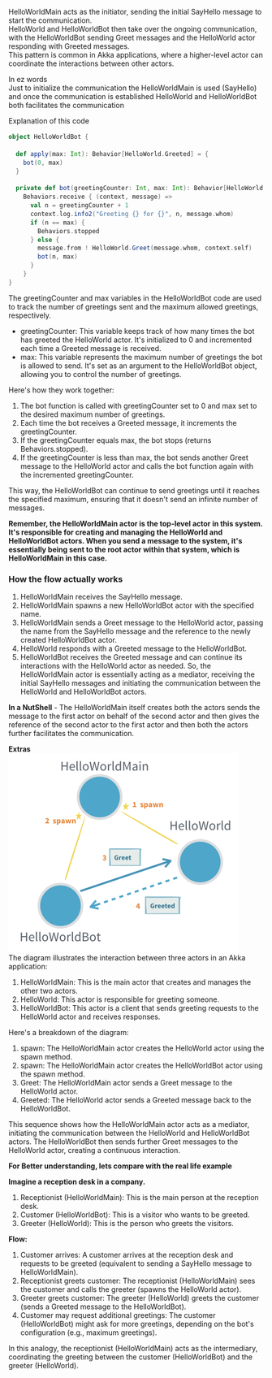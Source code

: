 HelloWorldMain acts as the initiator, sending the initial SayHello message to start the communication.<br>
HelloWorld and HelloWorldBot then take over the ongoing communication, with the HelloWorldBot sending Greet messages and the HelloWorld actor responding with Greeted messages.<br>
This pattern is common in Akka applications, where a higher-level actor can coordinate the interactions between other actors.

In ez words<br>
Just to initialize the communication the HelloWorldMain is used (SayHello) and once the communication is established HelloWorld and HelloWorldBot both facilitates the communication

Explanation of this code
```scala
object HelloWorldBot {

  def apply(max: Int): Behavior[HelloWorld.Greeted] = {
    bot(0, max)
  }

  private def bot(greetingCounter: Int, max: Int): Behavior[HelloWorld.Greeted] =
    Behaviors.receive { (context, message) =>
      val n = greetingCounter + 1
      context.log.info2("Greeting {} for {}", n, message.whom)
      if (n == max) {
        Behaviors.stopped
      } else {
        message.from ! HelloWorld.Greet(message.whom, context.self)
        bot(n, max)
      }
    }
}
```

The greetingCounter and max variables in the HelloWorldBot code are used to track the number of greetings sent and the maximum allowed greetings, respectively.

- greetingCounter: This variable keeps track of how many times the bot has greeted the HelloWorld actor. It's initialized to 0 and incremented each time a Greeted message is received.<br>
- max: This variable represents the maximum number of greetings the bot is allowed to send. It's set as an argument to the HelloWorldBot object, allowing you to control the number of greetings.

Here's how they work together:
1. The bot function is called with greetingCounter set to 0 and max set to the desired maximum number of greetings.
2. Each time the bot receives a Greeted message, it increments the greetingCounter.
3. If the greetingCounter equals max, the bot stops (returns Behaviors.stopped).
4. If the greetingCounter is less than max, the bot sends another Greet message to the HelloWorld actor and calls the bot function again with the incremented greetingCounter.<br>

This way, the HelloWorldBot can continue to send greetings until it reaches the specified maximum, ensuring that it doesn't send an infinite number of messages.

**Remember, the HelloWorldMain actor is the top-level actor in this system. It's responsible for creating and managing the HelloWorld and HelloWorldBot actors. When you send a message to the system, it's essentially being sent to the root actor within that system, which is HelloWorldMain in this case.**
### How the flow actually works
1. HelloWorldMain receives the SayHello message.
2. HelloWorldMain spawns a new HelloWorldBot actor with the specified name.
3. HelloWorldMain sends a Greet message to the HelloWorld actor, passing the name from the SayHello message and the reference to the newly created HelloWorldBot actor.
4. HelloWorld responds with a Greeted message to the HelloWorldBot.
5. HelloWorldBot receives the Greeted message and can continue its interactions with the HelloWorld actor as needed.
   So, the HelloWorldMain actor is essentially acting as a mediator, receiving the initial SayHello messages and initiating the communication between the HelloWorld and HelloWorldBot actors.

**In a NutShell** - The HelloWorldMain itself creates both the actors sends the message to the first actor on behalf of the second actor and then gives the reference of the second actor to the first actor and then both the actors further facilitates the communication.

**Extras**<br>
![img.png](img.png)<br>
The diagram illustrates the interaction between three actors in an Akka application:

1. HelloWorldMain: This is the main actor that creates and manages the other two actors.
2. HelloWorld: This actor is responsible for greeting someone.
3. HelloWorldBot: This actor is a client that sends greeting requests to the HelloWorld actor and receives responses.

Here's a breakdown of the diagram:
1. spawn: The HelloWorldMain actor creates the HelloWorld actor using the spawn method.
2. spawn: The HelloWorldMain actor creates the HelloWorldBot actor using the spawn method.
3. Greet: The HelloWorldMain actor sends a Greet message to the HelloWorld actor.
4. Greeted: The HelloWorld actor sends a Greeted message back to the HelloWorldBot.<br>

This sequence shows how the HelloWorldMain actor acts as a mediator, initiating the communication between the HelloWorld and HelloWorldBot actors. The HelloWorldBot then sends further Greet messages to the HelloWorld actor, creating a continuous interaction.

**For Better understanding, lets compare with the real life example**<br>

**Imagine a reception desk in a company.**
1. Receptionist (HelloWorldMain): This is the main person at the reception desk.<br>
2. Customer (HelloWorldBot): This is a visitor who wants to be greeted.<br>
3. Greeter (HelloWorld): This is the person who greets the visitors.<br>

**Flow:**<br>
1. Customer arrives: A customer arrives at the reception desk and requests to be greeted (equivalent to sending a SayHello message to HelloWorldMain).<br>
2. Receptionist greets customer: The receptionist (HelloWorldMain) sees the customer and calls the greeter (spawns the HelloWorld actor).<br>
3. Greeter greets customer: The greeter (HelloWorld) greets the customer (sends a Greeted message to the HelloWorldBot).<br>
4. Customer may request additional greetings: The customer (HelloWorldBot) might ask for more greetings, depending on the bot's configuration (e.g., maximum greetings).<br>

In this analogy, the receptionist (HelloWorldMain) acts as the intermediary, coordinating the greeting between the customer (HelloWorldBot) and the greeter (HelloWorld).<br>